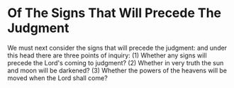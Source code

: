 # Of The Signs That Will Precede The Judgment

We must next consider the signs that will precede the judgment: and under this head there are three points of inquiry:
(1) Whether any signs will precede the Lord's coming to judgment?
(2) Whether in very truth the sun and moon will be darkened?
(3) Whether the powers of the heavens will be moved when the Lord shall come?